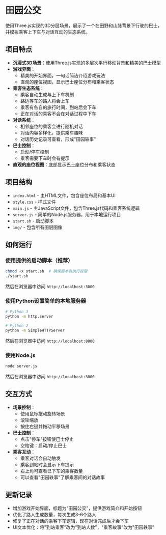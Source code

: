 # 田园公交

使用Three.js实现的3D分层场景，展示了一个在田野和山脉背景下行驶的巴士，并模拟乘客上下车与对话互动的生态系统。

## 项目特点

- **沉浸式3D场景**：使用Three.js实现的多层次平行移动背景和精美的巴士模型
- **游戏界面**：
  - 精美的开始界面，一句话简洁介绍游戏玩法
  - 直观的座位视图，显示巴士座位分布和乘客状态
- **乘客生态系统**：
  - 乘客自动生成与上下车机制
  - 路边等车的路人将会上车
  - 乘客有各自的旅行时间，到站后会下车
  - 正在对话的乘客不会在对话过程中下车
- **对话系统**：
  - 相邻座位的乘客会进行随机对话
  - 对话内容多样化，提供乘车趣味
  - 对话历史记录可查看，形成"田园轶事"
- **巴士控制**：
  - 启动/停车控制
  - 乘客需要下车时会有提示
- **直观的座位视图**：底部显示巴士座位分布和乘客状态

## 项目结构

- `index.html` - 主HTML文件，包含座位布局和基本UI
- `style.css` - 样式文件
- `main.js` - 主JavaScript文件，包含Three.js代码和乘客系统逻辑
- `server.js` - 简单的Node.js服务器，用于本地运行项目
- `start.sh` - 启动脚本
- `img/` - 包含所有图层图像

## 如何运行

### 使用提供的启动脚本（推荐）

```bash
chmod +x start.sh  # 确保脚本有执行权限
./start.sh
```

然后在浏览器中访问 `http://localhost:3000`

### 使用Python设置简单的本地服务器

```bash
# Python 3
python -m http.server

# Python 2
python -m SimpleHTTPServer
```

然后在浏览器中访问 `http://localhost:8000`

### 使用Node.js

```bash
node server.js
```

然后在浏览器中访问 `http://localhost:3000`

## 交互方式

- **场景控制**：
  - 使用鼠标拖动旋转场景
  - 滚轮缩放
  - 按住右键并拖动平移场景
- **巴士控制**：
  - 点击"停车"按钮使巴士停止
  - 空格键：启动/停止巴士
- **乘客互动**：
  - 乘客对话会自动触发
  - 乘客到站时会显示下车提示
  - 右上角可查看已下车的乘客数量
  - 可以查看"田园轶事"了解乘客间的对话故事

## 更新记录

- 增加游戏开始界面，标题为"田园公交"，提供游戏简介和开始按钮
- 优化了路人生成数量，每次生成3-6个路人
- 修复了正在对话的乘客下车逻辑，现在对话完成后才会下车
- UI文本优化：将"到站乘客"改为"到站人数"，"乘客故事"改为"田园轶事" 